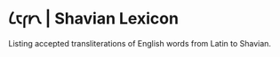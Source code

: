 # 𐑖𐑱𐑝𐑾𐑯 | Shavian Lexicon

Listing accepted transliterations of English words from Latin to Shavian.
